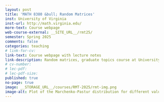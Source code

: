 ```yaml
---
layout: post
title: 'MATH 8380 &bull; Random Matrices'
inst: University of Virginia
inst-url: http://math.virginia.edu/
more-text: Course webpage
web-course-external: __SITE_URL__/rmt25/
semester: Spring 2025
comments: false
categories: teaching
# link-for-cv:
link-text: Course webpage with lecture notes
link-description: Random matrices, graduate topics course at University of Virginia, Spring 2025
# cv-number:
# lec-pdf:
# lec-pdf-size:
published: true
no-page: true
image: __STORAGE_URL__/courses/RMT-2025/rmt-img.png
image-alt: Plot of the Marchenko-Pastur distribution for different values of lambda, by Mario Geiger
---
```

